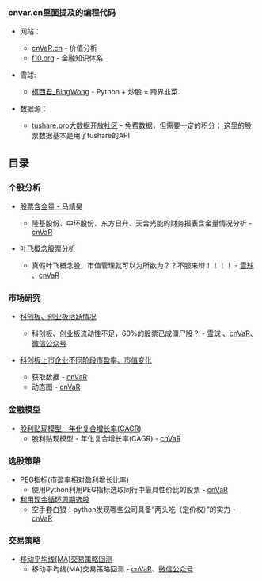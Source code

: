 ### cnvar.cn里面提及的编程代码
- 网站：
  - [cnVaR.cn](https://cnvar.cn) - 价值分析
  - [f10.org](https://f10.org) - 金融知识体系

- 雪球:  
  - [柯西君_BingWong](https://xueqiu.com/u/enalpha) - Python + 炒股 = 跨界韭菜.

 - 数据源：
   - [tushare.pro大数据开放社区](https://tushare.pro/register?reg=333980) - 免费数据，但需要一定的积分； 这里的股票数据基本是用了tushare的API


## 目录
### 个股分析
- [股票含金量 - 马靖昊](https://github.com/chinobing/cnvar.cn-source-code/blob/main/%E4%B8%AA%E8%82%A1%E5%88%86%E6%9E%90/%E9%A9%AC%E9%9D%96%E6%98%8A_%E8%82%A1%E7%A5%A8%E5%90%AB%E9%87%91%E9%87%8F.ipynb) 
    - 隆基股份、中环股份、东方日升、天合光能的财务报表含金量情况分析 - [cnVaR](https://cnvar.cn/2021/05/17/quality-of-stocks/)

 - [叶飞概念股票分析](https://github.com/chinobing/cnvar.cn-source-code/blob/main/%E4%B8%AA%E8%82%A1%E5%88%86%E6%9E%90/%E5%8F%B6%E9%A3%9E%E6%A6%82%E5%BF%B5%E8%82%A1%E7%A5%A8%E5%88%86%E6%9E%90.ipynb)
    - 真假叶飞概念股，市值管理就可以为所欲为？？不服来辩！！！！ - [雪球](https://xueqiu.com/1376904303/180650865) 、[cnVaR](https://cnvar.cn/2021/05/24/yefei-concept/)


### 市场研究
 - [科创板、创业板活跃情况](https://github.com/chinobing/cnvar.cn-source-code/blob/main/%E5%B8%82%E5%9C%BA%E7%A0%94%E7%A9%B6/%E7%A7%91%E5%88%9B%E6%9D%BF%E3%80%81%E5%88%9B%E4%B8%9A%E6%9D%BF%E6%B4%BB%E8%B7%83%E6%83%85%E5%86%B5.ipynb)
    - 科创板、创业板流动性不足，60%的股票已成僵尸股？ - [雪球](https://xueqiu.com/1376904303/181000930) 、[cnVaR](https://cnvar.cn/2021/05/27/chinese-market-liquidity/)、[微信公众号](https://mp.weixin.qq.com/s/O0a9YlKJN_lF99pg9SPKtg)

 - [科创板上市企业不同阶段市盈率、市值变化](https://github.com/chinobing/cnvar.cn-source-code/tree/main/%E5%B8%82%E5%9C%BA%E7%A0%94%E7%A9%B6/%E7%A7%91%E5%88%9B%E6%9D%BF%E4%B8%8A%E5%B8%82%E4%BC%81%E4%B8%9A%E4%B8%8D%E5%90%8C%E9%98%B6%E6%AE%B5%E5%B8%82%E7%9B%88%E7%8E%87%E3%80%81%E5%B8%82%E5%80%BC%E5%8F%98%E5%8C%96)
    - 获取数据 - [cnVaR](https://cnvar.cn/2020/10/18/kcb-stats-data/)
    - 动态图 - [cnVaR](https://cnvar.cn/2020/10/20/kcb-stats-animation/)


### 金融模型
- [股利贴现模型 - 年化复合增长率(CAGR)](https://github.com/chinobing/cnvar.cn-source-code/blob/main/%E9%87%91%E8%9E%8D%E6%A8%A1%E5%9E%8B/Compound%20Annual%20Growth%20Rate%20(CAGR).ipynb)
    - 股利贴现模型 - 年化复合增长率(CAGR) - [cnVaR](https://cnvar.cn/2021/06/10/chinese-stock-compounded-annual-growth-rate/)

### 选股策略
- [PEG指标(市盈率相对盈利增长比率)](https://github.com/chinobing/cnvar.cn-source-code/blob/main/%E9%80%89%E8%82%A1/PEG.ipynb)
    - 使用Python利用PEG指标选取同行中最具性价比的股票 - [cnVaR](https://cnvar.cn/2021/06/11/chinese-stock-PEG-stock-selections/)
- [利用现金循环周期选股](https://github.com/chinobing/cnvar.cn-source-code/blob/main/%E9%80%89%E8%82%A1/cash-circulation.ipynb)
    - 空手套白狼：python发现哪些公司具备“两头吃（定价权）”的实力 - [cnVaR](https://cnvar.cn/2021/06/24/chinese-stock-with-pricing-power/)

### 交易策略
- [移动平均线(MA)交易策略回测](https://github.com/chinobing/cnvar.cn-source-code/blob/main/%E4%BA%A4%E6%98%93%E7%AD%96%E7%95%A5/backtesting_moving_average.ipynb)
    - 移动平均线(MA)交易策略回测 - [cnVaR](https://cnvar.cn/2019/02/06/backtesting-moving-average/)、[微信公众号]()
